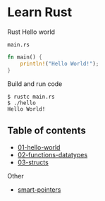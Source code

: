 # Learn Rust

Rust Hello world 

`main.rs` 

```rs
fn main() {
    println!("Hello World!");
}
```

Build and run code 

```
$ rustc main.rs
$ ./hello
Hello World!
```

## Table of contents 

* [01-hello-world](lesson01-hello-world)
* [02-functions-datatypes](lesson02-functions-datatypes)
* [03-structs](lesson03-structs)

Other

* [smart-pointers](smart-pointers)